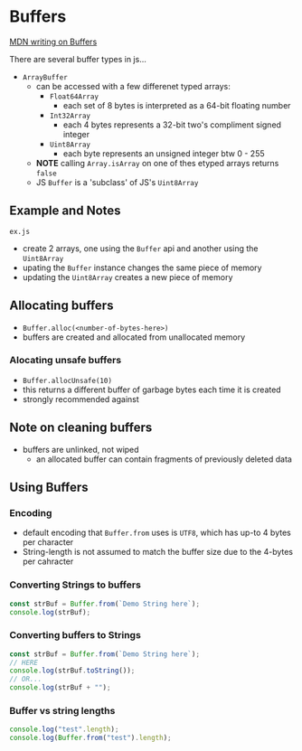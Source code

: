 # Buffers

[MDN writing on Buffers](https://developer.mozilla.org/en-US/docs/Web/JavaScript/Typed_arrays)

There are several buffer types in js...

- `ArrayBuffer`
  - can be accessed with a few differenet typed arrays:
    - `Float64Array`
      - each set of 8 bytes is interpreted as a 64-bit floating number
    - `Int32Array`
      - each 4 bytes represents a 32-bit two's compliment signed integer
    - `Uint8Array`
      - each byte represents an unsigned integer btw 0 - 255
  - **NOTE** calling `Array.isArray` on one of thes etyped arrays returns `false`
  - JS `Buffer` is a 'subclass' of JS's `Uint8Array`

## Example and Notes

`ex.js`

- create 2 arrays, one using the `Buffer` api and another using the `Uint8Array`
- upating the `Buffer` instance changes the same piece of memory
- updating the `Uint8Array` creates a new piece of memory

## Allocating buffers

- `Buffer.alloc(<number-of-bytes-here>)`
- buffers are created and allocated from unallocated memory

### Alocating unsafe buffers

- `Buffer.allocUnsafe(10)`
- this returns a different buffer of garbage bytes each time it is created
- strongly recommended against

## Note on cleaning buffers

- buffers are unlinked, not wiped
  - an allocated buffer can contain fragments of previously deleted data

## Using Buffers

### Encoding

- default encoding that `Buffer.from` uses is `UTF8`, which has up-to 4 bytes per character
- String-length is not assumed to match the buffer size due to the 4-bytes per cahracter

### Converting Strings to buffers

```js
const strBuf = Buffer.from(`Demo String here`);
console.log(strBuf);
```

### Converting buffers to Strings

```js
const strBuf = Buffer.from(`Demo String here`);
// HERE
console.log(strBuf.toString());
// OR...
console.log(strBuf + "");
```

### Buffer vs string lengths

```js
console.log("test".length);
console.log(Buffer.from("test").length);
```
